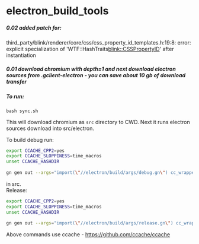 # electron_build_tools

##### 0.02 added patch for:
third_party/blink/renderer/core/css/css_property_id_templates.h:19:8: error: explicit specialization of 'WTF::HashTraits<blink::CSSPropertyID>' after instantiation

##### 0.01 download chromium with depth=1 and next download electron sources from .gclient-electron - you can save about 10 gb of download transfer

##### To run:
`bash sync.sh`

This will download chromium as `src` directory to CWD. Next it runs electron sources download into src/electron.     

To build debug run:    
```bash
export CCACHE_CPP2=yes    
export CCACHE_SLOPPINESS=time_macros     
unset CCACHE_HASHDIR    
     
gn gen out --args="import(\"//electron/build/args/debug.gn\") cc_wrapper=\"ccache\" use_custom_libcxx=false is_clang=false use_sysroot=false treat_warnings_as_errors=false"
```
 in src.      
Release:    
```bash
export CCACHE_CPP2=yes     
export CCACHE_SLOPPINESS=time_macros     
unset CCACHE_HASHDIR      
      
gn gen out --args="import(\"//electron/build/args/release.gn\") cc_wrapper=\"ccache\" use_custom_libcxx=false is_clang=false use_sysroot=false treat_warnings_as_errors=false use_jumbo_build=true"   
```

Above commands use ccache - https://github.com/ccache/ccache
